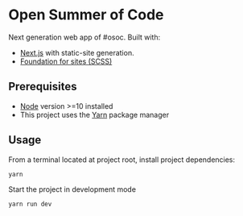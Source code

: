 # Open Summer of Code

Next generation web app of #osoc. Built with:

- [Next.js](https://nextjs.org/) with static-site generation.
- [Foundation for sites (SCSS)](https://get.foundation/sites/docs/index.html)

## Prerequisites

- [Node](https://nodejs.org/en/download/) version >=10 installed
- This project uses the [Yarn](https://yarnpkg.com/getting-started/install) package manager

## Usage

From a terminal located at project root, install project dependencies:

```cmd
yarn
```

Start the project in development mode

```cmd
yarn run dev
```
